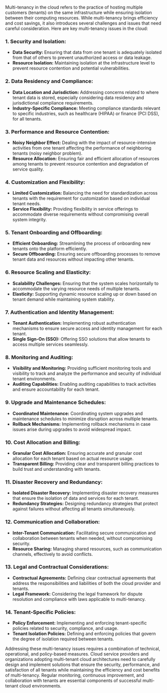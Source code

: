 Multi-tenancy in the cloud refers to the practice of hosting multiple customers (tenants) on the same infrastructure while ensuring isolation between their computing resources. While multi-tenancy brings efficiency and cost savings, it also introduces several challenges and issues that need careful consideration. Here are key multi-tenancy issues in the cloud:

### 1. **Security and Isolation:**
   - **Data Security:** Ensuring that data from one tenant is adequately isolated from that of others to prevent unauthorized access or data leakage.
   - **Resource Isolation:** Maintaining isolation at the infrastructure level to prevent resource contention and potential vulnerabilities.

### 2. **Data Residency and Compliance:**
   - **Data Location and Jurisdiction:** Addressing concerns related to where tenant data is stored, especially considering data residency and jurisdictional compliance requirements.
   - **Industry-Specific Compliance:** Meeting compliance standards relevant to specific industries, such as healthcare (HIPAA) or finance (PCI DSS), for all tenants.

### 3. **Performance and Resource Contention:**
   - **Noisy Neighbor Effect:** Dealing with the impact of resource-intensive activities from one tenant affecting the performance of neighboring tenants (noisy neighbor problem).
   - **Resource Allocation:** Ensuring fair and efficient allocation of resources among tenants to prevent resource contention and degradation of service quality.

### 4. **Customization and Flexibility:**
   - **Limited Customization:** Balancing the need for standardization across tenants with the requirement for customization based on individual tenant needs.
   - **Service Flexibility:** Providing flexibility in service offerings to accommodate diverse requirements without compromising overall system integrity.

### 5. **Tenant Onboarding and Offboarding:**
   - **Efficient Onboarding:** Streamlining the process of onboarding new tenants onto the platform efficiently.
   - **Secure Offboarding:** Ensuring secure offboarding processes to remove tenant data and resources without impacting other tenants.

### 6. **Resource Scaling and Elasticity:**
   - **Scalability Challenges:** Ensuring that the system scales horizontally to accommodate the varying resource needs of multiple tenants.
   - **Elasticity:** Supporting dynamic resource scaling up or down based on tenant demand while maintaining system stability.

### 7. **Authentication and Identity Management:**
   - **Tenant Authentication:** Implementing robust authentication mechanisms to ensure secure access and identity management for each tenant.
   - **Single Sign-On (SSO):** Offering SSO solutions that allow tenants to access multiple services seamlessly.

### 8. **Monitoring and Auditing:**
   - **Visibility and Monitoring:** Providing sufficient monitoring tools and visibility to track and analyze the performance and security of individual tenant environments.
   - **Auditing Capabilities:** Enabling auditing capabilities to track activities and ensure accountability for each tenant.

### 9. **Upgrade and Maintenance Schedules:**
   - **Coordinated Maintenance:** Coordinating system upgrades and maintenance schedules to minimize disruption across multiple tenants.
   - **Rollback Mechanisms:** Implementing rollback mechanisms in case issues arise during upgrades to avoid widespread impact.

### 10. **Cost Allocation and Billing:**
  - **Granular Cost Allocation:** Ensuring accurate and granular cost allocation for each tenant based on actual resource usage.
  - **Transparent Billing:** Providing clear and transparent billing practices to build trust and understanding with tenants.

### 11. **Disaster Recovery and Redundancy:**
  - **Isolated Disaster Recovery:** Implementing disaster recovery measures that ensure the isolation of data and services for each tenant.
  - **Redundancy Strategies:** Designing redundancy strategies that protect against failures without affecting all tenants simultaneously.

### 12. **Communication and Collaboration:**
  - **Inter-Tenant Communication:** Facilitating secure communication and collaboration between tenants when needed, without compromising security.
  - **Resource Sharing:** Managing shared resources, such as communication channels, effectively to avoid conflicts.

### 13. **Legal and Contractual Considerations:**
  - **Contractual Agreements:** Defining clear contractual agreements that address the responsibilities and liabilities of both the cloud provider and tenants.
  - **Legal Framework:** Considering the legal framework for dispute resolution and compliance with laws applicable to multi-tenancy.

### 14. **Tenant-Specific Policies:**
  - **Policy Enforcement:** Implementing and enforcing tenant-specific policies related to security, compliance, and usage.
  - **Tenant Isolation Policies:** Defining and enforcing policies that govern the degree of isolation required between tenants.

Addressing these multi-tenancy issues requires a combination of technical, operational, and policy-based measures. Cloud service providers and organizations adopting multi-tenant cloud architectures need to carefully design and implement solutions that ensure the security, performance, and satisfaction of all tenants while maintaining the efficiency and cost benefits of multi-tenancy. Regular monitoring, continuous improvement, and collaboration with tenants are essential components of successful multi-tenant cloud environments.
